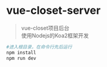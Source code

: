 # vue-closet-server

> vue-closet项目后台  
> 使用Nodejs的Koa2框架开发

``` bash
#进入根目录，在命令行先后运行
npm install
npm run dev
```
